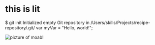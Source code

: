 # this is lit
$ git init
Initialized empty Git repository in /Users/skills/Projects/recipe-repository/.git/
var myVar = "Hello, world!";

![picture of moab!](https://github.com/user-attachments/assets/ae2982b2-0569-4ec6-95ce-e793adbb6053)
